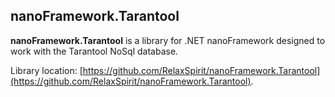 ## nanoFramework.Tarantool

**nanoFramework.Tarantool** is a library for .NET nanoFramework designed to work with the Tarantool NoSql database.

Library location: [https://github.com/RelaxSpirit/nanoFramework.Tarantool](https://github.com/RelaxSpirit/nanoFramework.Tarantool).
